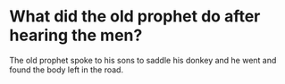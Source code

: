 # What did the old prophet do after hearing the men?

The old prophet spoke to his sons to saddle his donkey and he went and found the body left in the road.
